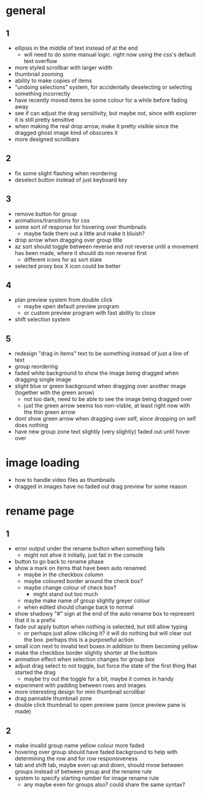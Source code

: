 # general
## 1
- ellipsis in the middle of text instead of at the end
    - will need to do some manual logic. right now using the css's default text overflow
- more styled scrollbar with larger width
- thumbnail zooming
- ability to make copies of items
- "undoing selections" system, for accidentally deselecting or selecting something incorrectly
- have recently moved items be some colour for a while before fading away
- see if can adjust the drag sensitivity, but maybe not, since with explorer it is still pretty sensitive
- when making the real drop arrow, make it pretty visible since the dragged ghost image kind of obscures it
- more designed scrollbars

## 2
- fix some slight flashing when reordering
- deselect button instead of just keyboard key

## 3
- remove button for group
- animations/transitions for css
- some sort of response for hovering over thumbnails
    - maybe fade them out a little and make it bluish?
- drop arrow when dragging over group title
- az sort should toggle between reverse and not reverse until a movement has been made, where it should do non reverse first
    - different icons for az sort state
- selected proxy box X icon could be better

## 4
- plan preview system from double click
    - maybe open default preview program
    - or custom preview program with fast ability to close
- shift selection system

## 5
- redesign "drag in items" text to be something instead of just a line of text
- group reordering
- faded white background to show the image being dragged when dragging single image
- slight blue or green background when dragging over another image (together with the green arrow)
    - not too dark, need to be able to see the image being dragged over
    - just the green arrow seems too non-visble, at least right now with the thin green arrow
- dont show green arrow when dragging over self, since dropping on self does nothing
- have new group zone text slightly (very slightly) faded out until hover over

# image loading
- how to handle video files as thumbnails
- dragged in images have no faded out drag preview for some reason

# rename page
## 1
- error output under the rename button when something fails
    - might not ahve it initially, just fail in the console
- button to go back to rename phase
- show a mark on items that have been auto renamed
    - maybe in the checkbox column
    - maybe coloured border around the check box?
    - maybe change colour of check box?
        - might stand out too much
    - maybe make name of group slightly greyer colour
    - when edited should change back to normal
- show shadowy "#" sign at the end of the auto rename box to represent that it is a prefix
- fade out apply button when nothing is selected, but still allow typing
    - or perhaps just allow clikcing it? it will do nothing but will clear out the box. perhaps this is a purposeful action
- small icon next to invalid text boxes in addition to them becoming yellow
- make the checkbox border slightly shorter at the bottom
- animation effect when selection changes for group box
- adjust drag select to not toggle, but force the state of the first thing that started the drag
    - maybe try out the toggle for a bit, maybe it comes in handy
- experiment with padding between rows and images
- more interesting design for mini thumbnail scrollbar
- drag pannable thumbnail zone
- double click thumbnail to open preview pane (once preview pane is made)

## 2
- make invalid group name yellow colour more faded
- hovering over group should have faded background to help with determining the row and for row responsiveness
- tab and shift tab, maybe even up and down, should mvoe between groups instead of between group and the rename rule
- system to specify starting number for image rename rule
    - any maybe even for groups also? could share the same syntax?